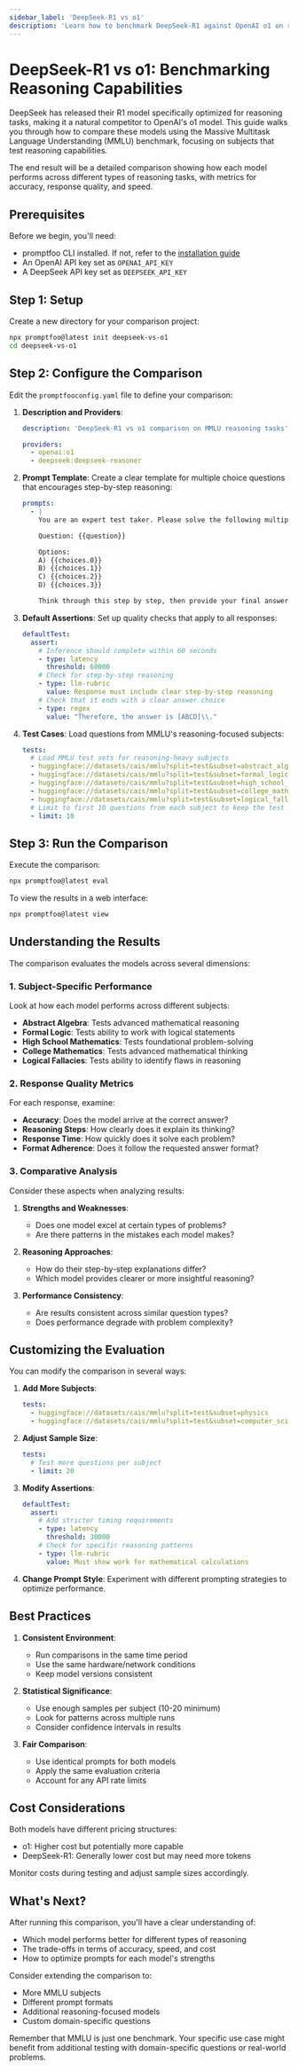 ```yaml
---
sidebar_label: 'DeepSeek-R1 vs o1'
description: 'Learn how to benchmark DeepSeek-R1 against OpenAI o1 on reasoning tasks using the MMLU benchmark.'
---
```


# DeepSeek-R1 vs o1: Benchmarking Reasoning Capabilities

DeepSeek has released their R1 model specifically optimized for reasoning tasks, making it a natural competitor to OpenAI's o1 model. This guide walks you through how to compare these models using the Massive Multitask Language Understanding (MMLU) benchmark, focusing on subjects that test reasoning capabilities.

The end result will be a detailed comparison showing how each model performs across different types of reasoning tasks, with metrics for accuracy, response quality, and speed.

## Prerequisites

Before we begin, you'll need:

- promptfoo CLI installed. If not, refer to the [installation guide](/docs/installation)
- An OpenAI API key set as `OPENAI_API_KEY`
- A DeepSeek API key set as `DEEPSEEK_API_KEY`

## Step 1: Setup

Create a new directory for your comparison project:

```sh
npx promptfoo@latest init deepseek-vs-o1
cd deepseek-vs-o1
```

## Step 2: Configure the Comparison

Edit the `promptfooconfig.yaml` file to define your comparison:

1. **Description and Providers**:

   ```yaml
   description: 'DeepSeek-R1 vs o1 comparison on MMLU reasoning tasks'

   providers:
     - openai:o1
     - deepseek:deepseek-reasoner
   ```

2. **Prompt Template**:
   Create a clear template for multiple choice questions that encourages step-by-step reasoning:

   ```yaml
   prompts:
     - |
       You are an expert test taker. Please solve the following multiple choice question step by step.

       Question: {{question}}

       Options:
       A) {{choices.0}}
       B) {{choices.1}}
       C) {{choices.2}}
       D) {{choices.3}}

       Think through this step by step, then provide your final answer in the format "Therefore, the answer is [A/B/C/D]."
   ```

3. **Default Assertions**:
   Set up quality checks that apply to all responses:

   ```yaml
   defaultTest:
     assert:
       # Inference should complete within 60 seconds
       - type: latency
         threshold: 60000
       # Check for step-by-step reasoning
       - type: llm-rubric
         value: Response must include clear step-by-step reasoning
       # Check that it ends with a clear answer choice
       - type: regex
         value: "Therefore, the answer is [ABCD]\\."
   ```

4. **Test Cases**:
   Load questions from MMLU's reasoning-focused subjects:
   ```yaml
   tests:
     # Load MMLU test sets for reasoning-heavy subjects
     - huggingface://datasets/cais/mmlu?split=test&subset=abstract_algebra
     - huggingface://datasets/cais/mmlu?split=test&subset=formal_logic
     - huggingface://datasets/cais/mmlu?split=test&subset=high_school_mathematics
     - huggingface://datasets/cais/mmlu?split=test&subset=college_mathematics
     - huggingface://datasets/cais/mmlu?split=test&subset=logical_fallacies
     # Limit to first 10 questions from each subject to keep the test manageable
     - limit: 10
   ```

## Step 3: Run the Comparison

Execute the comparison:

```sh
npx promptfoo@latest eval
```

To view the results in a web interface:

```sh
npx promptfoo@latest view
```

## Understanding the Results

The comparison evaluates the models across several dimensions:

### 1. Subject-Specific Performance

Look at how each model performs across different subjects:

- **Abstract Algebra**: Tests advanced mathematical reasoning
- **Formal Logic**: Tests ability to work with logical statements
- **High School Mathematics**: Tests foundational problem-solving
- **College Mathematics**: Tests advanced mathematical thinking
- **Logical Fallacies**: Tests ability to identify flaws in reasoning

### 2. Response Quality Metrics

For each response, examine:

- **Accuracy**: Does the model arrive at the correct answer?
- **Reasoning Steps**: How clearly does it explain its thinking?
- **Response Time**: How quickly does it solve each problem?
- **Format Adherence**: Does it follow the requested answer format?

### 3. Comparative Analysis

Consider these aspects when analyzing results:

1. **Strengths and Weaknesses**:

   - Does one model excel at certain types of problems?
   - Are there patterns in the mistakes each model makes?

2. **Reasoning Approaches**:

   - How do their step-by-step explanations differ?
   - Which model provides clearer or more insightful reasoning?

3. **Performance Consistency**:
   - Are results consistent across similar question types?
   - Does performance degrade with problem complexity?

## Customizing the Evaluation

You can modify the comparison in several ways:

1. **Add More Subjects**:

   ```yaml
   tests:
     - huggingface://datasets/cais/mmlu?split=test&subset=physics
     - huggingface://datasets/cais/mmlu?split=test&subset=computer_science
   ```

2. **Adjust Sample Size**:

   ```yaml
   tests:
     # Test more questions per subject
     - limit: 20
   ```

3. **Modify Assertions**:

   ```yaml
   defaultTest:
     assert:
       # Add stricter timing requirements
       - type: latency
         threshold: 30000
       # Check for specific reasoning patterns
       - type: llm-rubric
         value: Must show work for mathematical calculations
   ```

4. **Change Prompt Style**:
   Experiment with different prompting strategies to optimize performance.

## Best Practices

1. **Consistent Environment**:

   - Run comparisons in the same time period
   - Use the same hardware/network conditions
   - Keep model versions consistent

2. **Statistical Significance**:

   - Use enough samples per subject (10-20 minimum)
   - Look for patterns across multiple runs
   - Consider confidence intervals in results

3. **Fair Comparison**:
   - Use identical prompts for both models
   - Apply the same evaluation criteria
   - Account for any API rate limits

## Cost Considerations

Both models have different pricing structures:

- o1: Higher cost but potentially more capable
- DeepSeek-R1: Generally lower cost but may need more tokens

Monitor costs during testing and adjust sample sizes accordingly.

## What's Next?

After running this comparison, you'll have a clear understanding of:

- Which model performs better for different types of reasoning
- The trade-offs in terms of accuracy, speed, and cost
- How to optimize prompts for each model's strengths

Consider extending the comparison to:

- More MMLU subjects
- Different prompt formats
- Additional reasoning-focused models
- Custom domain-specific questions

Remember that MMLU is just one benchmark. Your specific use case might benefit from additional testing with domain-specific questions or real-world problems.
